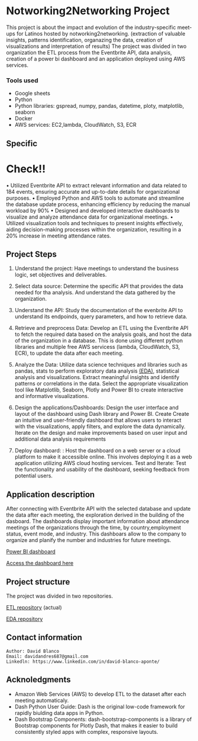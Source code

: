 # Notworking2Networking Project

This project is about the impact and evolution of the industry-specific meet-ups for Latinos hosted by notworking2networking. (extraction of valuable insights, patterns identification, organazing the data, creation of visualizations and interpretation of results)
The project was divided in two organization the ETL process from the Eventbrite API, data analysis, creation of a power bi dashboard and an application deployed using AWS services.

### Tools used
* Google sheets
* Python
* Python libraries: gspread, numpy, pandas, datetime, ploty, matplotlib, seaborn
* Docker
* AWS services: EC2,lambda, CloudWatch, S3, ECR

## Specific
# Check!!
• Utilized Eventbrite API to extract relevant information and data related to 184 events, ensuring accurate and up-to-date details for organizational purposes.
• Employed Python and AWS tools to automate and streamline the database update process, enhancing efficiency by reducing the manual workload by 90%
• Designed and developed interactive dashboards to visualize and analyze attendance data for organizational meetings.
• Utilized visualization tools and techniques to present insights effectively, aiding decision-making processes within the organization, resulting in a 20% increase in meeting attendance rates.

<!-- ### Part 1 -->
<!--# EDA Notworking2Networking attendance -->

<!-- ### Part 2 -->

<!-- ## Dataset information -->

## Project Steps

1. Understand the project: Have meetings to understand the business logic, set objectives and deliverables.

2. Select data source: Determine the specific API that provides the data needed for tha analysis. And understand the data gathered by the organization.

3. Understand the API: Study the documentation of the evenbrite API to understand its endpoinds, query parameters, and how to retrieve data.

4. Retrieve and preprocess Data: Develop an ETL using the Eventbrite API to fetch the required data based on the analysis goals, and host the data of the organization in a database. This is done using different python libraries and multiple free AWS servicess (lambda, CloudWatch, S3, ECR), to update the data after each meeting.

5. Analyze the Data: Utilize data science techniques and libraries such as pandas, stats to perform exploratory data analysis [(EDA)](https://github.com/DavidAndres6870/n2n/blob/main/EDA.ipynb), statistical analysis and visualizations. Extract meaningful insights and identify patterns or correlations in the data. Select the appropriate visualization tool like Matplotlib, Seaborn, Plotly and Power BI to create interactive and informative visualizations.

6. Design the applications/Dashboards: Design the user interface and layout of the dashboard using Dash library and Power BI. Create Create an intuitive and user-friendly dashboard that allows users to interact with the visualizations, apply filters, and explore the data dynamically. Iterate on the design and make improvements based on user input and additional data analysis requirements

7. Deploy dashboard: : Host the dashboard on a web server or a cloud platform to make it accessible online. This involves deploying it as a web application utilizing AWS cloud hosting services. Test and Iterate: Test the functionality and usability of the dashboard, seeking feedback from potential users.


## Application description
After connecting with Eventbrite API with the selected database and update the data after each meeting, the exploration derived in the building of the dasboard. The dashboards display important information about attendance meetings of the organizations through the time, by country,employment status, event mode, and industry. This dashboars allow to the company to organize and planify the number and industries for future meetings.

[Power BI dashboard](http://3.99.181.155:8050/)

[Access the dashboard here](http://3.99.181.155:8050/)

## Project structure
The project was divided in two repositories.

[ETL repository](https://github.com/DavidAndres6870/ETL-n2n) (actual)

[EDA repository](https://github.com/DavidAndres6870/n2n)


## Contact information
    Author: David Blanco
    Email: davidandres687@gmail.com
    Linkedln: https://www.linkedin.com/in/david-blanco-aponte/

## Acknoledgments
* Amazon Web Services (AWS) to develop ETL to the dataset after each meeting automaticaly.
* Dash Python User Guide: Dash is the original low-code framework for rapidly biulding data apps in Python.
* Dash Bootstrap Components: dash-bootstrap-components is a library of Bootstrap components for Plotly Dash, that makes it easier to build consistently styled apps with complex, responsive layouts.
